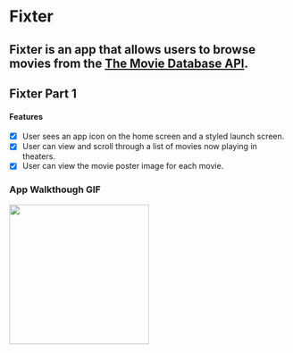# Fixter
Fixter is an app that allows users to browse movies from the [The Movie Database API](http://docs.themoviedb.apiary.io/#).
---

## Fixter Part 1

#### Features
- [x] User sees an app icon on the home screen and a styled launch screen.
- [x] User can view and scroll through a list of movies now playing in theaters.
- [x] User can view the movie poster image for each movie.

### App Walkthough GIF

<img src="http://g.recordit.co/t7yiPMBfjL.gif" width=250><br>
